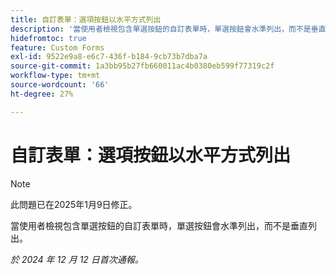 ```yaml
---
title: 自訂表單：選項按鈕以水平方式列出
description: '當使用者檢視包含單選按鈕的自訂表單時，單選按鈕會水準列出，而不是垂直列出。 '
hidefromtoc: true
feature: Custom Forms
exl-id: 9522e9a8-e6c7-436f-b184-9cb73b7dba7a
source-git-commit: 1a3bb95b27fb660011ac4b0380eb599f77319c2f
workflow-type: tm+mt
source-wordcount: '66'
ht-degree: 27%

---
```


# 自訂表單：選項按鈕以水平方式列出

>[!NOTE]
>
>此問題已在2025年1月9日修正。

當使用者檢視包含單選按鈕的自訂表單時，單選按鈕會水準列出，而不是垂直列出。

_於 2024 年 12 月 12 日首次通報。_
